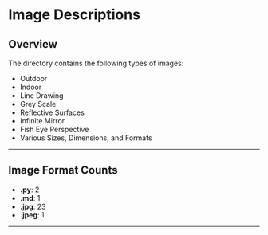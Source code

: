 # Image Descriptions

## Overview

The directory contains the following types of images:

- Outdoor
- Indoor
- Line Drawing
- Grey Scale
- Reflective Surfaces
- Infinite Mirror
- Fish Eye Perspective
- Various Sizes, Dimensions, and Formats

---

## Image Format Counts

- **.py**: 2
- **.md**: 1
- **.jpg**: 23
- **.jpeg**: 1

---
